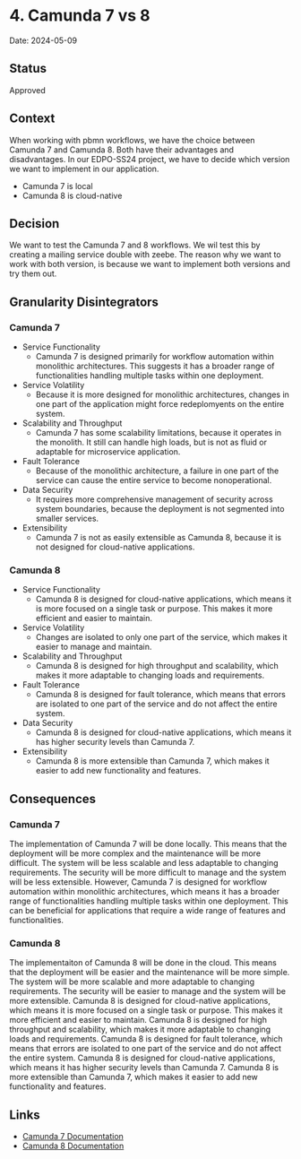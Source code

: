 # 4. Camunda 7 vs 8

Date: 2024-05-09

## Status

Approved

## Context

When working with pbmn workflows, we have the choice between Camunda 7 and Camunda 8. Both have their advantages and
disadvantages.
In our EDPO-SS24 project, we have to decide which version we want to implement in our application.

- Camunda 7 is local
- Camunda 8 is cloud-native

## Decision

We want to test the Camunda 7 and 8 workflows. We wil test this by creating a mailing service double with zeebe.
The reason why we want to work with both version, is because we want to implement both versions and try them out.

## Granularity Disintegrators

### Camunda 7

- Service Functionality
    - Camunda 7 is designed primarily for workflow automation within monolithic architectures. This suggests it has a
      broader range of functionalities handling multiple tasks within one deployment.
- Service Volatility
    - Because it is more designed for monolithic architectures, changes in one part of the application might force
      redeplomyents on the entire system.
- Scalability and Throughput
    - Camunda 7 has some scalability limitations, because it operates in the monolith. It still can handle high loads,
      but is not as fluid or adaptable for microservice application.
- Fault Tolerance
    - Because of the monolithic architecture, a failure in one part of the service can cause the entire service to
      become nonoperational.
- Data Security
    - It requires more comprehensive management of security across system boundaries, because the deployment is not
      segmented into smaller services.
- Extensibility
    - Camunda 7 is not as easily extensible as Camunda 8, because it is not designed for cloud-native applications.

### Camunda 8

- Service Functionality
    - Camunda 8 is designed for cloud-native applications, which means it is more focused on a single task or purpose.
      This makes it more efficient and easier to maintain.
- Service Volatility
    - Changes are isolated to only one part of the service, which makes it easier to manage and maintain.
- Scalability and Throughput
    - Camunda 8 is designed for high throughput and scalability, which makes it more adaptable to changing loads and
      requirements.
- Fault Tolerance
    - Camunda 8 is designed for fault tolerance, which means that errors are isolated to one part of the service and do
      not affect the entire system.
- Data Security
    - Camunda 8 is designed for cloud-native applications, which means it has higher security levels than Camunda 7.
- Extensibility
    - Camunda 8 is more extensible than Camunda 7, which makes it easier to add new functionality and features.

## Consequences

### Camunda 7

The implementation of Camunda 7 will be done locally. This means that the deployment will be more complex and the
maintenance will be more difficult. The system will be less scalable and less adaptable to changing requirements. The
security will be more difficult to manage and the system will be less extensible. However, Camunda 7 is designed for
workflow automation within monolithic architectures, which means it has a broader range of functionalities handling
multiple tasks within one deployment. This can be beneficial for applications that require a wide range of features and
functionalities. 

### Camunda 8
The implementaiton of Camunda 8 will be done in the cloud. This means that the deployment will be easier and the 
maintenance will be more simple. The system will be more scalable and more adaptable to changing requirements. The 
security will be easier to manage and the system will be more extensible. Camunda 8 is designed for cloud-native
applications, which means it is more focused on a single task or purpose. This makes it more efficient and easier to
maintain. Camunda 8 is designed for high throughput and scalability, which makes it more adaptable to changing loads and
requirements. Camunda 8 is designed for fault tolerance, which means that errors are isolated to one part of the service
and do not affect the entire system.  Camunda 8 is designed for cloud-native applications, which means it has higher
security levels than Camunda 7. Camunda 8 is more extensible than Camunda 7, which makes it easier to add new functionality
and features. 


## Links

- [Camunda 7 Documentation](https://docs.camunda.org/manual/7.15/)
- [Camunda 8 Documentation](https://docs.camunda.io/)